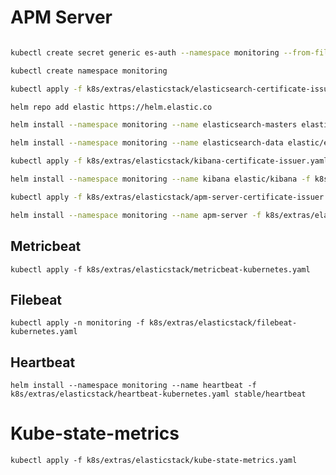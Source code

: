 # APM Server
```sh

kubectl create secret generic es-auth --namespace monitoring --from-file k8s/extras/elasticstack/auth

kubectl create namespace monitoring

kubectl apply -f k8s/extras/elasticstack/elasticsearch-certificate-issuer.yaml

helm repo add elastic https://helm.elastic.co

helm install --namespace monitoring --name elasticsearch-masters elastic/elasticsearch -f k8s/extras/elasticstack/elasticsearch-master-values.yaml

helm install --namespace monitoring --name elasticsearch-data elastic/elasticsearch -f k8s/extras/elasticstack/elasticsearch-data-values.yaml

kubectl apply -f k8s/extras/elasticstack/kibana-certificate-issuer.yaml

helm install --namespace monitoring --name kibana elastic/kibana -f k8s/extras/elasticstack/kibana-values.yaml

kubectl apply -f k8s/extras/elasticstack/apm-server-certificate-issuer.yaml

helm install --namespace monitoring --name apm-server -f k8s/extras/elasticstack/apm-server-values.yaml stable/apm-server
```

## Metricbeat
`kubectl apply -f k8s/extras/elasticstack/metricbeat-kubernetes.yaml`

## Filebeat
`kubectl apply -n monitoring -f k8s/extras/elasticstack/filebeat-kubernetes.yaml`

## Heartbeat
`helm install --namespace monitoring --name heartbeat -f k8s/extras/elasticstack/heartbeat-kubernetes.yaml stable/heartbeat`

# Kube-state-metrics
`kubectl apply -f k8s/extras/elasticstack/kube-state-metrics.yaml`

